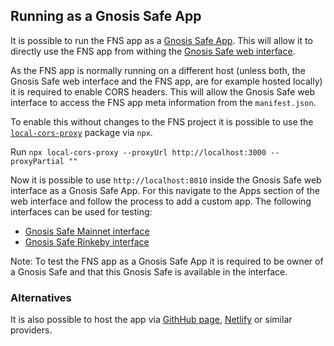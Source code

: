 ## Running as a Gnosis Safe App

It is possible to run the FNS app as a [Gnosis Safe App](https://docs.gnosis.io/safe/docs/sdks_safe_apps/). This will allow it to directly use the FNS app from withing the [Gnosis Safe web interface](https://app.gnosis-safe.io).

As the FNS app is normally running on a different host (unless both, the Gnosis Safe web interface and the FNS app, are for example hosted locally) it is required to enable CORS headers. This will allow the Gnosis Safe web interface to access the FNS app meta information from the `manifest.json`.

To enable this without changes to the FNS project it is possible to use the [`local-cors-proxy`](https://www.npmjs.com/package/local-cors-proxy) package via `npx`.

Run `npx local-cors-proxy --proxyUrl http://localhost:3000 --proxyPartial ""`

Now it is possible to use `http://localhost:8010` inside the Gnosis Safe web interface as a Gnosis Safe App. For this navigate to the Apps section of the web interface and follow the process to add a custom app. The following interfaces can be used for testing:

- [Gnosis Safe Mainnet interface](https://app.gnosis-safe.io)
- [Gnosis Safe Rinkeby interface](https://rinkeby.gnosis-safe.io)

Note: To test the FNS app as a Gnosis Safe App it is required to be owner of a Gnosis Safe and that this Gnosis Safe is available in the interface.

### Alternatives

It is also possible to host the app via [GithHub page](https://pages.github.com/), [Netlify](https://www.netlify.com/) or similar providers.
